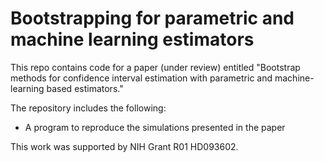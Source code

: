 # Bootstrapping for parametric and machine learning estimators

This repo contains code for a paper (under review) entitled "Bootstrap methods for confidence interval estimation with parametric and machine-learning based estimators."

The repository includes the following:

* A program to reproduce the simulations presented in the paper

This work was supported by NIH Grant R01 HD093602.